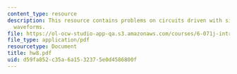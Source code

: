 ```yaml
---
content_type: resource
description: This resource contains problems on circuits driven with sinusoidal input
  waveforms.
file: https://ol-ocw-studio-app-qa.s3.amazonaws.com/courses/6-071j-introduction-to-electronics-signals-and-measurement-spring-2006/d59fa852c35a6a1532375e0d4586800f_hw8.pdf
file_type: application/pdf
resourcetype: Document
title: hw8.pdf
uid: d59fa852-c35a-6a15-3237-5e0d4586800f
---
```

